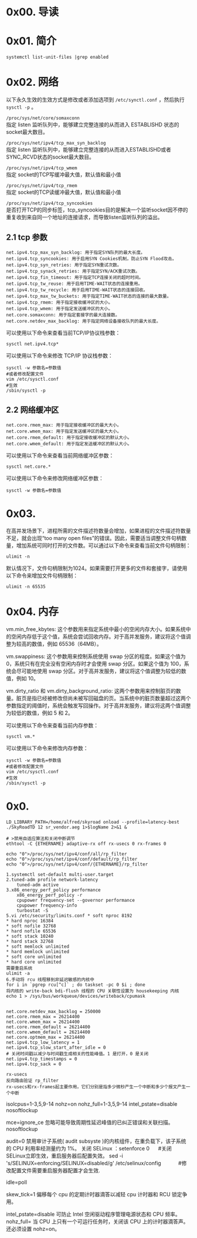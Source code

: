 # 0x00. 导读

# 0x01. 简介

`systemctl list-unit-files |grep enabled`

# 0x02. 网络

以下永久生效的生效方式是修改或者添加选项到 `/etc/synctl.conf` ，然后执行 `sysctl -p` 。

`/proc/sys/net/core/somaxconn`  
指定 listen 监听队列中，能够建立完整连接的从而进入 ESTABLISHD 状态的socket最大数目。

`/proc/sys/net/ipv4/tcp_max_syn_backlog`  
指定 listen 监听队列中，能够建立完整连接的从而进入ESTABLISHD或者SYNC_RCVD状态的socket最大数目。

`/proc/sys/net/ipv4/tcp_wmem`  
指定 socket的TCP写缓冲最大值，默认值和最小值

`/proc/sys/net/ipv4/tcp_rmem`  
指定 socket的TCP读缓冲最大值，默认值和最小值  

`/proc/sys/net/ipv4/tcp_syncookies`  
是否打开TCP的同步标签，tcp_syncookies目的是解决一个监听socket因不停的重复收到来自同一个地址的连接请求，而导致listen监听队列的溢出。

## 2.1 tcp 参数

```
net.ipv4.tcp_max_syn_backlog: 用于指定SYN队列的最大长度。
net.ipv4.tcp_syncookies: 用于启用SYN Cookies机制，防止SYN Flood攻击。
net.ipv4.tcp_syn_retries: 用于指定SYN重试次数。
net.ipv4.tcp_synack_retries: 用于指定SYN/ACK重试次数。
net.ipv4.tcp_fin_timeout: 用于指定TCP连接关闭的超时时间。
net.ipv4.tcp_tw_reuse: 用于启用TIME-WAIT状态的连接重用。
net.ipv4.tcp_tw_recycle: 用于启用TIME-WAIT状态的连接回收。
net.ipv4.tcp_max_tw_buckets: 用于指定TIME-WAIT状态的连接的最大数量。
net.ipv4.tcp_rmem: 用于指定接收缓冲区的大小。
net.ipv4.tcp_wmem: 用于指定发送缓冲区的大小。
net.core.somaxconn: 用于指定套接字的最大连接数。
net.core.netdev_max_backlog: 用于指定网络设备接收队列的最大长度。
```

可以使用以下命令来查看当前TCP/IP协议栈参数：

`sysctl net.ipv4.tcp*`

可以使用以下命令来修改 TCP/IP 协议栈参数：

```
sysctl -w 参数名=参数值
#或者修改配置文件
vim /etc/sysctl.conf
#生效
/sbin/sysctl -p
```

## 2.2 网络缓冲区

```
net.core.rmem_max: 用于指定接收缓冲区的最大大小。
net.core.wmem_max: 用于指定发送缓冲区的最大大小。
net.core.rmem_default: 用于指定接收缓冲区的默认大小。
net.core.wmem_default: 用于指定发送缓冲区的默认大小。
```
可以使用以下命令来查看当前网络缓冲区参数：

`sysctl net.core.*`

可以使用以下命令来修改网络缓冲区参数：

`sysctl -w 参数名=参数值`

# 0x03. 

在高并发场景下，进程所需的文件描述符数量会增加，如果进程的文件描述符数量不足，就会出现“too many open files”的错误。因此，需要适当调整文件句柄数量，增加系统可同时打开的文件数。可以通过以下命令来查看当前文件句柄限制：

`ulimit -n`

默认情况下，文件句柄限制为1024。如果需要打开更多的文件和套接字，请使用以下命令来增加文件句柄限制：

`ulimit -n 65535`

# 0x04. 内存

vm.min_free_kbytes: 这个参数用来指定系统中最小的空闲内存大小。如果系统中的空闲内存低于这个值，系统会尝试回收内存。对于高并发服务，建议将这个值调整为较高的数值，例如 65536（64MB）。

vm.swappiness: 这个参数用来控制系统使用 swap 分区的程度。如果这个值为 0，系统只有在完全没有空闲内存时才会使用 swap 分区。如果这个值为 100，系统会尽可能地使用 swap 分区。对于高并发服务，建议将这个值调整为较低的数值，例如 10。

vm.dirty_ratio 和 vm.dirty_background_ratio: 这两个参数用来控制脏页的数量。脏页是指已经被修改但尚未被写回磁盘的页。当系统中的脏页数量超过这两个参数指定的阈值时，系统会触发写回操作。对于高并发服务，建议将这两个值调整为较低的数值，例如 5 和 2。

可以使用以下命令来查看当前内存参数：

`sysctl vm.*`

可以使用以下命令来修改内存参数：

```
sysctl -w 参数名=参数值
#或者修改配置文件
vim /etc/sysctl.conf
#生效
/sbin/sysctl -p
```

# 0x0. 

```
LD_LIBRARY_PATH=/home/alfred/skyroad onload --profile=latency-best ./SkyRoadTD 12 sr_vendor.aeg 1>$logName 2>&1 &

# >禁用自适应算法和关闭中断调节
ethtool -C {ETHERNAME} adaptive-rx off rx-usecs 0 rx-frames 0

echo "0">/proc/sys/net/ipv4/conf/all/rp_filter
echo "0">/proc/sys/net/ipv4/conf/default/rp_filter
echo "0">/proc/sys/net/ipv4/conf/{ETHERNAME}/rp_filter

1.systemctl set-default multi-user.target
2.tuned-adm profile network-latency
    tuned-adm active
3.x86_energy_perf_policy performance
    x86_energy_perf_policy -r
    cpupower frequency-set --governor performance
    cpupower frequency-info
    turbostat -S
5.vi /etc/security/limits.conf * soft nproc 8192
* hard nproc 16384
* soft nofile 32768
* hard nofile 65536
* soft stack 10240
* hard stack 32768
* soft memlock unlimited
* hard memlock unlimited
* soft core unlimited
* hard core unlimited
需要重启系统
ulimit -a
6.手动将 rcu 线程移到非延迟敏感的内核中
for i in `pgrep rcu[^c]` ; do taskset -pc 0 $i ; done
将内核的 write-back bdi-flush 线程的 CPU 关联性设置为 housekeeping 内核
echo 1 > /sys/bus/workqueue/devices/writeback/cpumask


net.core.netdev_max_backlog = 250000
net.core.rmem_max = 26214400
net.core.wmem_max = 26214400
net.core.rmem_default = 26214400
net.core.wmem_default = 26214400
net.core.optmem_max = 26214400
net.ipv4.tcp_low_latency = 1
net.ipv4.tcp_slow_start_after_idle = 0
# 关闭时间戳以减少与时间戳生成相关的性能峰值。1 是打开，0 是关闭
net.ipv4.tcp_timestamps = 0
net.ipv4.tcp_sack = 0

rx-usecs
反向路由验证 rp_filter
rx-usecs和rx-frames起主要作用，它们分别是指多少微秒产生一个中断和多少个报文产生一个中断
```

isolcpus=1-3,5,9-14 nohz=on nohz_full=1-3,5,9-14 intel_pstate=disable nosoftlockup

mce=ignore_ce 忽略可能导致周期性延迟峰值的已纠正错误和关联扫描。
nosoftlockup

audit=0 禁用审计子系统( audit subsyste )的内核组件，在重负载下，该子系统的 CPU 利用率经测量约为 1%。
关闭 SELinux ：setenforce 0      #关闭SELinux立即生效，重启服务器后配置失效。
sed -i 's/SELINUX=enforcing/SELINUX=disabled/g' /etc/selinux/config            #修改配置文件需要重启服务器配置才会生效.

idle=poll

skew_tick=1 偏移每个 cpu 的定期计时器滴答以减轻 cpu 计时器和 RCU 锁定争用。

intel_pstate=disable 可防止 Intel 空闲驱动程序管理电源状态和 CPU 频率。
nohz_full= 当 CPU 上只有一个可运行任务时，关闭该 CPU 上的计时器滴答声。还必须设置 nohz=on。